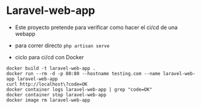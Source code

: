 # Laravel-web-app

- Este proyecto pretende para verificar como hacer el ci/cd de una webapp 

- para correr directo `php artisan serve`

- ciclo para ci/cd con Docker
```
docker build -t laravel-web-app .
docker run --rm -d -p 80:80 --hostname testing.com --name laravel-web-app laravel-web-app 
curl http://localhost\?code=OK
docker container logs laravel-web-app | grep "code=OK"
docker container stop laravel-web-app
docker image rm laravel-web-app
```